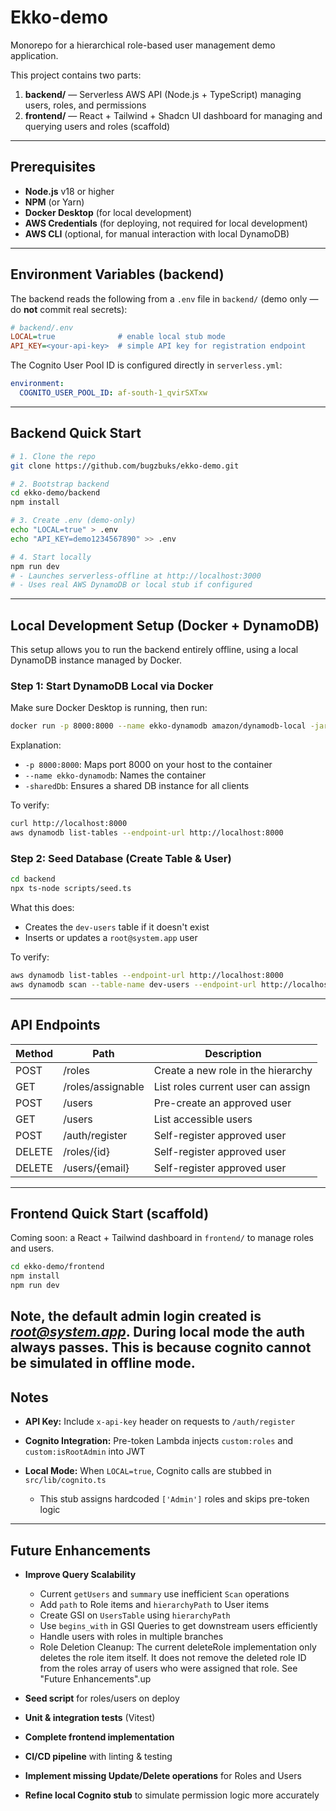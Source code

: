 # Ekko-demo

Monorepo for a hierarchical role-based user management demo application.

This project contains two parts:

1. **backend/** — Serverless AWS API (Node.js + TypeScript) managing users, roles, and permissions
2. **frontend/** — React + Tailwind + Shadcn UI dashboard for managing and querying users and roles (scaffold)

---

## Prerequisites

* **Node.js** v18 or higher
* **NPM** (or Yarn)
* **Docker Desktop** (for local development)
* **AWS Credentials** (for deploying, not required for local development)
* **AWS CLI** (optional, for manual interaction with local DynamoDB)

---

## Environment Variables (backend)

The backend reads the following from a `.env` file in `backend/` (demo only — do **not** commit real secrets):

```ini
# backend/.env
LOCAL=true              # enable local stub mode
API_KEY=<your-api-key>  # simple API key for registration endpoint
```

The Cognito User Pool ID is configured directly in `serverless.yml`:

```yaml
environment:
  COGNITO_USER_POOL_ID: af-south-1_qvirSXTxw
```

---

## Backend Quick Start

```bash
# 1. Clone the repo
git clone https://github.com/bugzbuks/ekko-demo.git

# 2. Bootstrap backend
cd ekko-demo/backend
npm install

# 3. Create .env (demo-only)
echo "LOCAL=true" > .env
echo "API_KEY=demo1234567890" >> .env

# 4. Start locally
npm run dev
# - Launches serverless-offline at http://localhost:3000
# - Uses real AWS DynamoDB or local stub if configured
```

---

## Local Development Setup (Docker + DynamoDB)

This setup allows you to run the backend entirely offline, using a local DynamoDB instance managed by Docker.

### Step 1: Start DynamoDB Local via Docker

Make sure Docker Desktop is running, then run:

```bash
docker run -p 8000:8000 --name ekko-dynamodb amazon/dynamodb-local -jar DynamoDBLocal.jar -sharedDb
```

Explanation:

* `-p 8000:8000`: Maps port 8000 on your host to the container
* `--name ekko-dynamodb`: Names the container
* `-sharedDb`: Ensures a shared DB instance for all clients

To verify:

```bash
curl http://localhost:8000
aws dynamodb list-tables --endpoint-url http://localhost:8000
```

### Step 2: Seed Database (Create Table & User)

```bash
cd backend
npx ts-node scripts/seed.ts
```

What this does:

* Creates the `dev-users` table if it doesn't exist
* Inserts or updates a `root@system.app` user

To verify:

```bash
aws dynamodb list-tables --endpoint-url http://localhost:8000
aws dynamodb scan --table-name dev-users --endpoint-url http://localhost:8000
```

---

## API Endpoints

| Method | Path              | Description                        |
| ------ | ----------------- | ---------------------------------- |
| POST   | /roles            | Create a new role in the hierarchy |
| GET    | /roles/assignable | List roles current user can assign |
| POST   | /users            | Pre-create an approved user        |
| GET    | /users            | List accessible users              |
| POST   | /auth/register    | Self-register approved user        |
| DELETE | /roles/{id}       | Self-register approved user        |
| DELETE | /users/{email}    | Self-register approved user        |

---

## Frontend Quick Start (scaffold)

Coming soon: a React + Tailwind dashboard in `frontend/` to manage roles and users.

```bash
cd ekko-demo/frontend
npm install
npm run dev
```

Note, the default admin login created is *root@system.app*. 
During local mode the auth always passes. 
This is because cognito cannot be simulated in offline mode.
---

## Notes

* **API Key:** Include `x-api-key` header on requests to `/auth/register`
* **Cognito Integration:** Pre-token Lambda injects `custom:roles` and `custom:isRootAdmin` into JWT
* **Local Mode:** When `LOCAL=true`, Cognito calls are stubbed in `src/lib/cognito.ts`

  * This stub assigns hardcoded `['Admin']` roles and skips pre-token logic

---

## Future Enhancements

* **Improve Query Scalability**

  * Current `getUsers` and `summary` use inefficient `Scan` operations
  * Add `path` to Role items and `hierarchyPath` to User items
  * Create GSI on `UsersTable` using `hierarchyPath`
  * Use `begins_with` in GSI Queries to get downstream users efficiently
  * Handle users with roles in multiple branches
  * Role Deletion Cleanup: The current deleteRole implementation only deletes the role item itself. It does not remove the deleted role ID from the roles array of users who were assigned that role. See "Future Enhancements".up

* **Seed script** for roles/users on deploy

* **Unit & integration tests** (Vitest)

* **Complete frontend implementation**

* **CI/CD pipeline** with linting & testing

* **Implement missing Update/Delete operations** for Roles and Users

* **Refine local Cognito stub** to simulate permission logic more accurately
